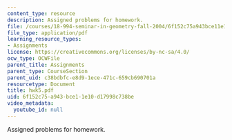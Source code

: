 ```yaml
---
content_type: resource
description: Assigned problems for homework.
file: /courses/18-994-seminar-in-geometry-fall-2004/6f152c75a943bce11e10d17998c738be_hwk5.pdf
file_type: application/pdf
learning_resource_types:
- Assignments
license: https://creativecommons.org/licenses/by-nc-sa/4.0/
ocw_type: OCWFile
parent_title: Assignments
parent_type: CourseSection
parent_uid: c38bdbfc-e8d9-1ece-471c-659cb690701a
resourcetype: Document
title: hwk5.pdf
uid: 6f152c75-a943-bce1-1e10-d17998c738be
video_metadata:
  youtube_id: null
---
```

Assigned problems for homework.